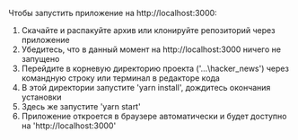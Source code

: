 Чтобы запустить приложение на http://localhost:3000:

1. Скачайте и распакуйте архив или клонируйте репозиторий через приложение
2. Убедитесь, что в данный момент на http://localhost:3000 ничего не запущено
3. Перейдите в корневую директорию проекта ('...\hacker_news') через командную строку или терминал в редакторе кода
4. В этой директории запустите 'yarn install', дождитесь окончания установки
5. Здесь же запустите 'yarn start'
6. Приложение откроется в браузере автоматически и будет доступно на 'http://localhost:3000'
